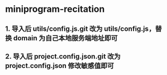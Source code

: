 # miniprogram-recitation
## 1. 导入后 utils/config.js.git 改为 utils/config.js，替换 domain 为自己本地服务端地址即可
## 2. 导入后 project.config.json.git 改为 project.config.json 修改敏感值即可